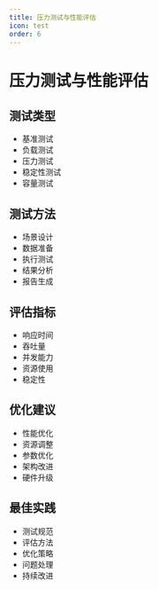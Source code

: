 ```yaml
---
title: 压力测试与性能评估
icon: test
order: 6
---
```


# 压力测试与性能评估

## 测试类型
- 基准测试
- 负载测试
- 压力测试
- 稳定性测试
- 容量测试

## 测试方法
- 场景设计
- 数据准备
- 执行测试
- 结果分析
- 报告生成

## 评估指标
- 响应时间
- 吞吐量
- 并发能力
- 资源使用
- 稳定性

## 优化建议
- 性能优化
- 资源调整
- 参数优化
- 架构改进
- 硬件升级

## 最佳实践
- 测试规范
- 评估方法
- 优化策略
- 问题处理
- 持续改进
